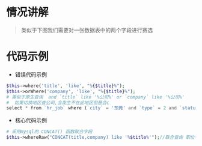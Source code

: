 # 情况讲解

> 类似于下图我们需要对一张数据表中的两个字段进行赛选

# 代码示例

- 错误代码示例

```php
$this->where('title', 'like', "%{$title}%");
$this->orWhere('company', 'like', "%{$title}%");
# 类似于原生查询  and `title` like '%公司%' or `company` like '%公司%' 
#  如果切换地区查公司,会发生不在此地区但是会c
select * from `hr_job` where (`city` = '东莞' and `type` = 2 and `status` = 1 and `title` like '%公司%' or `company` like '%公司%') order by `created_at` desc limit 10 offset 0
```



- 核心代码示例

```php
# 采用mysql的 CONCAT() 函数联合字段
$this->whereRaw("CONCAT(title,company) like '%$title%'");//联合查询 职位名称与公司名称
```